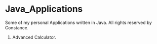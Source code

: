 # Java_Applications
Some of my personal Applications written in Java.
All rights reserved by Constance.

1. Advanced Calculator.
